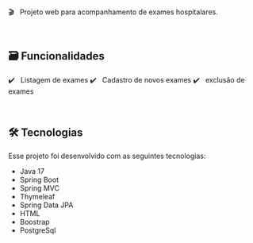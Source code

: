 :clapper: &nbsp; Projeto web para acompanhamento de exames hospitalares.


<br/>

## 🗃️ Funcionalidades

✔️ &nbsp; Listagem de exames 
✔️ &nbsp; Cadastro de novos exames
✔️ &nbsp; exclusão de exames


<br/>

## 🛠 Tecnologias

Esse projeto foi desenvolvido com as seguintes tecnologias:

* Java 17
* Spring Boot 
* Spring MVC
* Thymeleaf
* Spring Data JPA
* HTML
* Boostrap
* PostgreSql

<br/>
